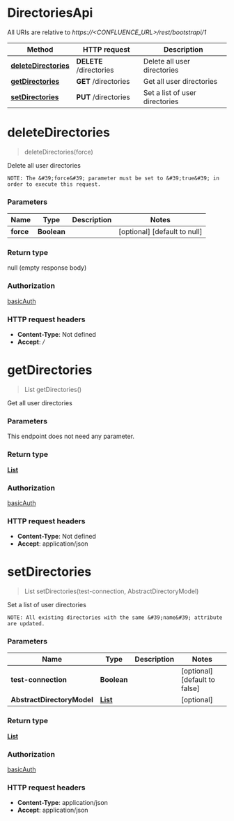 # DirectoriesApi

All URIs are relative to *https://&lt;CONFLUENCE_URL&gt;/rest/bootstrapi/1*

| Method | HTTP request | Description |
|------------- | ------------- | -------------|
| [**deleteDirectories**](DirectoriesApi.md#deleteDirectories) | **DELETE** /directories | Delete all user directories |
| [**getDirectories**](DirectoriesApi.md#getDirectories) | **GET** /directories | Get all user directories |
| [**setDirectories**](DirectoriesApi.md#setDirectories) | **PUT** /directories | Set a list of user directories |


<a name="deleteDirectories"></a>
# **deleteDirectories**
> deleteDirectories(force)

Delete all user directories

    NOTE: The &#39;force&#39; parameter must be set to &#39;true&#39; in order to execute this request.

### Parameters

|Name | Type | Description  | Notes |
|------------- | ------------- | ------------- | -------------|
| **force** | **Boolean**|  | [optional] [default to null] |

### Return type

null (empty response body)

### Authorization

[basicAuth](../README.md#basicAuth)

### HTTP request headers

- **Content-Type**: Not defined
- **Accept**: */*

<a name="getDirectories"></a>
# **getDirectories**
> List getDirectories()

Get all user directories

### Parameters
This endpoint does not need any parameter.

### Return type

[**List**](../Models/AbstractDirectoryModel.md)

### Authorization

[basicAuth](../README.md#basicAuth)

### HTTP request headers

- **Content-Type**: Not defined
- **Accept**: application/json

<a name="setDirectories"></a>
# **setDirectories**
> List setDirectories(test-connection, AbstractDirectoryModel)

Set a list of user directories

    NOTE: All existing directories with the same &#39;name&#39; attribute are updated.

### Parameters

|Name | Type | Description  | Notes |
|------------- | ------------- | ------------- | -------------|
| **test-connection** | **Boolean**|  | [optional] [default to false] |
| **AbstractDirectoryModel** | [**List**](../Models/AbstractDirectoryModel.md)|  | [optional] |

### Return type

[**List**](../Models/AbstractDirectoryModel.md)

### Authorization

[basicAuth](../README.md#basicAuth)

### HTTP request headers

- **Content-Type**: application/json
- **Accept**: application/json

